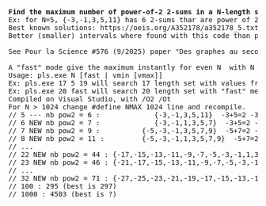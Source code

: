 <pre><b>Find the maximum number of power-of-2 2-sums in a N-length set of signed integers</b>
Ex: for N=5, {-3,-1,3,5,11} has 6 2-sums thar are power of 2 :  -3+5=2 -3+11=8 -1+3=2 -1+5=4 3+5=8 5+11=16
Best known solutions: https://oeis.org/A352178/a352178_5.txt
Better (smaller) intervals where found with this code than published solutions.

See Pour la Science #576 (9/2025) paper "Des graphes au secours des nombres" from Jean-Paul Delahaye for details.
  
A "fast" mode give the maximum instantly for even N  with N <= 52, and a near-maximum value for N > 52.
Usage: pls.exe N [fast | vmin [vmax]]
Ex: pls.exe 17 5 19 will search 17 length set with values from [-5, 5] to [-19, 19]
Ex: pls.exe 20 fast will search 20 length set with "fast" method (may not find the best solution for N > 52)
Compiled on Visual Studio, with /O2 /Ot
For N > 1024 change #define NMAX 1024 line and recompile.
// 5 --- nb pow2 = 6 :             {-3,-1,3,5,11}  -3+5=2 -3+11=8 -1+3=2 -1+5=4 3+5=8 5+11=16
// 6 NEW nb pow2 = 7 :             {-3,-1,1,3,5,7}  -3+5=2 -3+7=4 -1+3=2 -1+5=4 1+3=4 1+7=8 3+5=8
// 7 NEW nb pow2 = 9 :          {-5,-3,-1,3,5,7,9}  -5+7=2 -5+9=4 -3+5=2 -3+7=4 -1+3=2 -1+5=4 -1+9=8 3+5=8 7+9=16
// 8 NEW nb pow2 = 11 :         {-5,-3,-1,1,3,5,7,9}  -5+7=2 -5+9=4 -3+5=2 -3+7=4 -1+3=2 -1+5=4 -1+9=8 1+3=4 1+7=8 3+5=8 7+9=16
// ...
// 22 NEW nb pow2 = 44 : {-17,-15,-13,-11,-9,-7,-5,-3,-1,1,3,5,7,9,11,13,15,17,19,21,23,25}  -17+19=2 -17+21=4 -17+25=8 -15+17=2 -15+19=4 -15+23=8 -13+15=2 -13+17=4 -13+21=8 -11+13=2 -11+15=4 -11+19=8 -9+11=2 -9+13=4 -9+17=8 -9+25=16 -7+9=2 -7+11=4 -7+15=8 -7+23=16 -5+7=2 -5+9=4 -5+13=8 -5+21=16 -3+5=2 -3+7=4 -3+11=8 -3+19=16 -1+3=2 -1+5=4 -1+9=8 -1+17=16 1+3=4 1+7=8 1+15=16 3+5=8 3+13=16 5+11=16 7+9=16 7+25=32 9+23=32 11+21=32 13+19=32 15+17=32
// 23 NEW nb pow2 = 46 : {-21,-17,-15,-13,-11,-9,-7,-5,-3,-1,1,3,5,7,9,11,13,15,17,19,21,23,25}  -21+23=2 -21+25=4 -17+19=2 -17+21=4 -17+25=8 -15+17=2 -15+19=4 -15+23=8 -13+15=2 -13+17=4 -13+21=8 -11+13=2 -11+15=4 -11+19=8 -9+11=2 -9+13=4 -9+17=8 -9+25=16 -7+9=2 -7+11=4 -7+15=8 -7+23=16 -5+7=2 -5+9=4 -5+13=8 -5+21=16 -3+5=2 -3+7=4 -3+11=8 -3+19=16 -1+3=2 -1+5=4 -1+9=8 -1+17=16 1+3=4 1+7=8 1+15=16 3+5=8 3+13=16 5+11=16 7+9=16 7+25=32 9+23=32 11+21=32 13+19=32 15+17=32
// ...
// 32 NEW nb pow2 = 71 : {-27,-25,-23,-21,-19,-17,-15,-13,-11,-9,-7,-5,-3,-1,1,3,5,7,9,11,13,15,17,19,21,23,25,27,29,31,33,35}  -27+29=2 -27+31=4 -27+35=8 -25+27=2 -25+29=4 -25+33=8 -23+25=2 -23+27=4 -23+31=8 -21+23=2 -21+25=4 -21+29=8 -19+21=2 -19+23=4 -19+27=8 -19+35=16 -17+19=2 -17+21=4 -17+25=8 -17+33=16 -15+17=2 -15+19=4 -15+23=8 -15+31=16 -13+15=2 -13+17=4 -13+21=8 -13+29=16 -11+13=2 -11+15=4 -11+19=8 -11+27=16 -9+11=2 -9+13=4 -9+17=8 -9+25=16 -7+9=2 -7+11=4 -7+15=8 -7+23=16 -5+7=2 -5+9=4 -5+13=8 -5+21=16 -3+5=2 -3+7=4 -3+11=8 -3+19=16 -3+35=32 -1+3=2 -1+5=4 -1+9=8 -1+17=16 -1+33=32 1+3=4 1+7=8 1+15=16 1+31=32 3+5=8 3+13=16 3+29=32 5+11=16 5+27=32 7+9=16 7+25=32 9+23=32 11+21=32 13+19=32 15+17=32 29+35=64 31+33=64
// 100 : 295 (best is 297)
// 1000 : 4503 (best is ?)
</pre>
